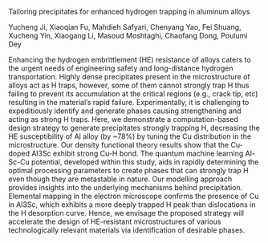 Tailoring precipitates for enhanced hydrogen trapping in aluminum alloys

Yucheng Ji, Xiaoqian Fu, Mahdieh Safyari, Chenyang Yao, Fei Shuang,
Xucheng Yin, Xiaogang Li, Masoud Moshtaghi, Chaofang Dong, Poulumi Dey

Enhancing the hydrogen embrittlement (HE) resistance of alloys caters to the urgent needs of
engineering safety and long-distance hydrogen transportation. Highly dense precipitates present
in the microstructure of alloys act as H traps, however, some of them cannot strongly trap H
thus failing to prevent its accumulation at the critical regions (e.g., crack tip, etc) resulting
in the material’s rapid failure. Experimentally, it is challenging to expeditiously identify and
generate phases causing strengthening and acting as strong H traps. Here, we demonstrate a
computation-based design strategy to generate precipitates strongly trapping H, decreasing
the HE susceptibility of Al alloy (by ~78%) by tuning the Cu distribution in the microstructure.
Our density functional theory results show that the Cu-doped Al3Sc exhibit strong Cu-H bond.
The quantum machine learning Al-Sc-Cu potential, developed within this study, aids in rapidly
determining the optimal processing parameters to create phases that can strongly trap H
even though they are metastable in nature. Our modelling approach provides insights
into the underlying mechanisms behind precipitation. Elemental mapping in the electron
microscope confirms the presence of Cu in Al3Sc, which exhibits a more deeply trapped
H peak than dislocations in the H desorption curve. Hence, we envisage the proposed
strategy will accelerate the design of HE-resistant microstructures of various
technologically relevant materials via identification of desirable phases.


